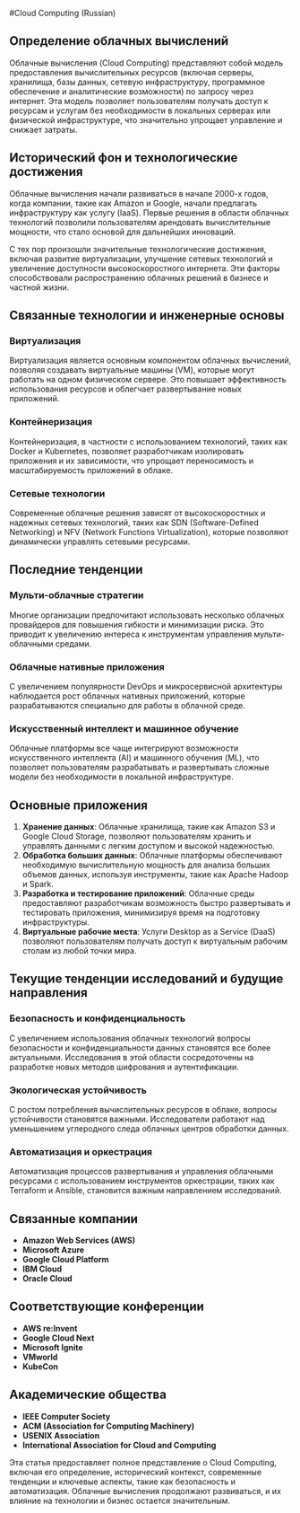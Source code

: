 #Cloud Computing (Russian)

## Определение облачных вычислений

Облачные вычисления (Cloud Computing) представляют собой модель предоставления вычислительных ресурсов (включая серверы, хранилища, базы данных, сетевую инфраструктуру, программное обеспечение и аналитические возможности) по запросу через интернет. Эта модель позволяет пользователям получать доступ к ресурсам и услугам без необходимости в локальных серверах или физической инфраструктуре, что значительно упрощает управление и снижает затраты.

## Исторический фон и технологические достижения

Облачные вычисления начали развиваться в начале 2000-х годов, когда компании, такие как Amazon и Google, начали предлагать инфраструктуру как услугу (IaaS). Первые решения в области облачных технологий позволили пользователям арендовать вычислительные мощности, что стало основой для дальнейших инноваций.

С тех пор произошли значительные технологические достижения, включая развитие виртуализации, улучшение сетевых технологий и увеличение доступности высокоскоростного интернета. Эти факторы способствовали распространению облачных решений в бизнесе и частной жизни.

## Связанные технологии и инженерные основы

### Виртуализация

Виртуализация является основным компонентом облачных вычислений, позволяя создавать виртуальные машины (VM), которые могут работать на одном физическом сервере. Это повышает эффективность использования ресурсов и облегчает развертывание новых приложений.

### Контейнеризация

Контейнеризация, в частности с использованием технологий, таких как Docker и Kubernetes, позволяет разработчикам изолировать приложения и их зависимости, что упрощает переносимость и масштабируемость приложений в облаке.

### Сетевые технологии

Современные облачные решения зависят от высокоскоростных и надежных сетевых технологий, таких как SDN (Software-Defined Networking) и NFV (Network Functions Virtualization), которые позволяют динамически управлять сетевыми ресурсами.

## Последние тенденции

### Мульти-облачные стратегии

Многие организации предпочитают использовать несколько облачных провайдеров для повышения гибкости и минимизации риска. Это приводит к увеличению интереса к инструментам управления мульти-облачными средами.

### Облачные нативные приложения

С увеличением популярности DevOps и микросервисной архитектуры наблюдается рост облачных нативных приложений, которые разрабатываются специально для работы в облачной среде.

### Искусственный интеллект и машинное обучение

Облачные платформы все чаще интегрируют возможности искусственного интеллекта (AI) и машинного обучения (ML), что позволяет пользователям разрабатывать и развертывать сложные модели без необходимости в локальной инфраструктуре.

## Основные приложения

1. **Хранение данных**: Облачные хранилища, такие как Amazon S3 и Google Cloud Storage, позволяют пользователям хранить и управлять данными с легким доступом и высокой надежностью.
2. **Обработка больших данных**: Облачные платформы обеспечивают необходимую вычислительную мощность для анализа больших объемов данных, используя инструменты, такие как Apache Hadoop и Spark.
3. **Разработка и тестирование приложений**: Облачные среды предоставляют разработчикам возможность быстро развертывать и тестировать приложения, минимизируя время на подготовку инфраструктуры.
4. **Виртуальные рабочие места**: Услуги Desktop as a Service (DaaS) позволяют пользователям получать доступ к виртуальным рабочим столам из любой точки мира.

## Текущие тенденции исследований и будущие направления

### Безопасность и конфиденциальность

С увеличением использования облачных технологий вопросы безопасности и конфиденциальности данных становятся все более актуальными. Исследования в этой области сосредоточены на разработке новых методов шифрования и аутентификации.

### Экологическая устойчивость

С ростом потребления вычислительных ресурсов в облаке, вопросы устойчивости становятся важными. Исследователи работают над уменьшением углеродного следа облачных центров обработки данных.

### Автоматизация и оркестрация

Автоматизация процессов развертывания и управления облачными ресурсами с использованием инструментов оркестрации, таких как Terraform и Ansible, становится важным направлением исследований.

## Связанные компании

- **Amazon Web Services (AWS)**
- **Microsoft Azure**
- **Google Cloud Platform**
- **IBM Cloud**
- **Oracle Cloud**

## Соответствующие конференции

- **AWS re:Invent**
- **Google Cloud Next**
- **Microsoft Ignite**
- **VMworld**
- **KubeCon**

## Академические общества

- **IEEE Computer Society**
- **ACM (Association for Computing Machinery)**
- **USENIX Association**
- **International Association for Cloud and Computing**

Эта статья предоставляет полное представление о Cloud Computing, включая его определение, исторический контекст, современные тенденции и ключевые аспекты, такие как безопасность и автоматизация. Облачные вычисления продолжают развиваться, и их влияние на технологии и бизнес остается значительным.